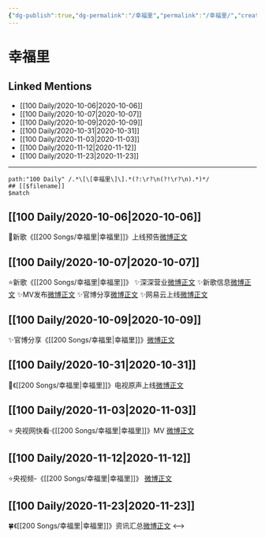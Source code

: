 ```yaml
---
{"dg-publish":true,"dg-permalink":"/幸福里","permalink":"/幸福里/","created":"2023-04-08T14:16:50.045+08:00","updated":"2023-04-10T15:39:29.361+08:00"}
---
```


# 幸福里

## Linked Mentions
- [[100 Daily/2020-10-06\|2020-10-06]]
- [[100 Daily/2020-10-07\|2020-10-07]]
- [[100 Daily/2020-10-09\|2020-10-09]]
- [[100 Daily/2020-10-31\|2020-10-31]]
- [[100 Daily/2020-11-03\|2020-11-03]]
- [[100 Daily/2020-11-12\|2020-11-12]]
- [[100 Daily/2020-11-23\|2020-11-23]]


---

```expander
path:"100 Daily" /.*\[\[幸福里\]\].*(?:\r?\n(?!\r?\n).*)*/
## [[$filename]]
$match
```
## [[100 Daily/2020-10-06\|2020-10-06]]
💫新歌《[[200 Songs/幸福里\|幸福里]]》上线预告[微博正文](https://weibo.com/detail/4557077186089083)
## [[100 Daily/2020-10-07\|2020-10-07]]
⭐新歌《[[200 Songs/幸福里\|幸福里]]》
✨深深营业[微博正文](https://m.weibo.cn/6466290670/4557500047956199)
✨新歌信息[微博正文](https://m.weibo.cn/6466290670/4557182098216368)
✨MV发布[微博正文](https://m.weibo.cn/6466290670/4557183503569402)
✨官博分享[微博正文](https://m.weibo.cn/6466290670/4557186657157963)
✨网易云上线[微博正文](https://m.weibo.cn/6466290670/4557182132294166)
## [[100 Daily/2020-10-09\|2020-10-09]]
✨官博分享《[[200 Songs/幸福里\|幸福里]]》[微博正文](https://m.weibo.cn/6466290670/4558131625989319)

## [[100 Daily/2020-10-31\|2020-10-31]]
🎵《[[200 Songs/幸福里\|幸福里]]》电视原声上线[微博正文](https://m.weibo.cn/6466290670/4566021559557713)
## [[100 Daily/2020-11-03\|2020-11-03]]
⭐ 央视网快看·《[[200 Songs/幸福里\|幸福里]]》MV [微博正文](https://m.weibo.cn/6466290670/4567319717610325)
## [[100 Daily/2020-11-12\|2020-11-12]]
⭐央视频-《[[200 Songs/幸福里\|幸福里]]》 [微博正文](https://weibo.com/6466290670/JtwHX070A)
## [[100 Daily/2020-11-23\|2020-11-23]]
🍀《[[200 Songs/幸福里\|幸福里]]》资讯汇总[微博正文](https://m.weibo.cn/6466290670/4574430703918181)
<-->